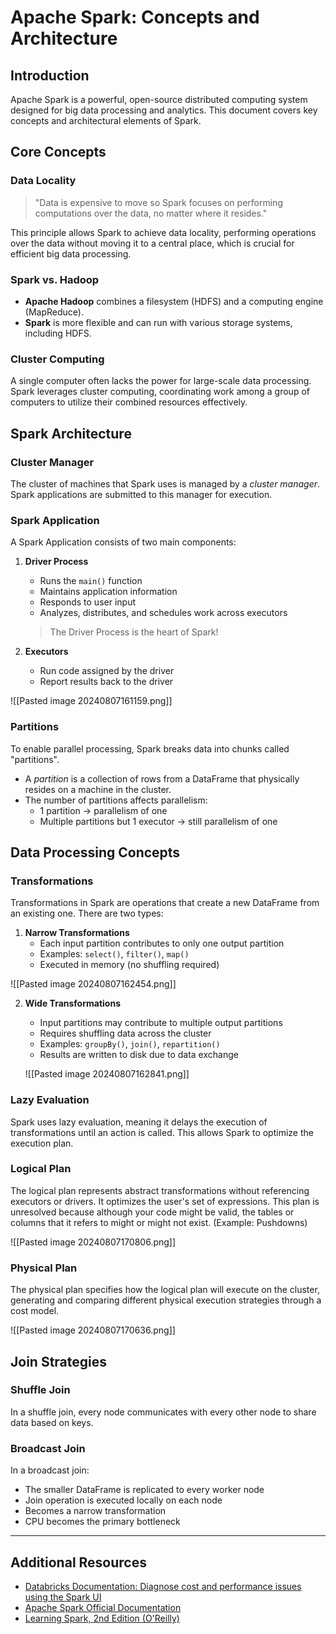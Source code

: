# Apache Spark: Concepts and Architecture

## Introduction

Apache Spark is a powerful, open-source distributed computing system designed for big data processing and analytics. This document covers key concepts and architectural elements of Spark.

## Core Concepts

### Data Locality

> "Data is expensive to move so Spark focuses on performing computations over the data, no matter where it resides."

This principle allows Spark to achieve data locality, performing operations over the data without moving it to a central place, which is crucial for efficient big data processing.

### Spark vs. Hadoop

- **Apache Hadoop** combines a filesystem (HDFS) and a computing engine (MapReduce).
- **Spark** is more flexible and can run with various storage systems, including HDFS.

### Cluster Computing

A single computer often lacks the power for large-scale data processing. Spark leverages cluster computing, coordinating work among a group of computers to utilize their combined resources effectively.

## Spark Architecture

### Cluster Manager

The cluster of machines that Spark uses is managed by a *cluster manager*. Spark applications are submitted to this manager for execution.

### Spark Application

A Spark Application consists of two main components:

1. **Driver Process**
   - Runs the `main()` function
   - Maintains application information
   - Responds to user input
   - Analyzes, distributes, and schedules work across executors

   > The Driver Process is the heart of Spark!

2. **Executors**
   - Run code assigned by the driver
   - Report results back to the driver

![[Pasted image 20240807161159.png]]

### Partitions

To enable parallel processing, Spark breaks data into chunks called "partitions".

- A *partition* is a collection of rows from a DataFrame that physically resides on a machine in the cluster.
- The number of partitions affects parallelism:
  - 1 partition → parallelism of one
  - Multiple partitions but 1 executor → still parallelism of one

## Data Processing Concepts

### Transformations

Transformations in Spark are operations that create a new DataFrame from an existing one. There are two types:

1. **Narrow Transformations**
   - Each input partition contributes to only one output partition
   - Examples: `select()`, `filter()`, `map()`
   - Executed in memory (no shuffling required)

![[Pasted image 20240807162454.png]]

2. **Wide Transformations**
   - Input partitions may contribute to multiple output partitions
   - Requires shuffling data across the cluster
   - Examples: `groupBy()`, `join()`, `repartition()`
   - Results are written to disk due to data exchange

   ![[Pasted image 20240807162841.png]]

### Lazy Evaluation

Spark uses lazy evaluation, meaning it delays the execution of transformations until an action is called. This allows Spark to optimize the execution plan.

### Logical Plan

The logical plan represents abstract transformations without referencing executors or drivers. It optimizes the user's set of expressions. This plan is unresolved because although your code might be valid, the tables or columns that it refers to might or might not exist. (Example: Pushdowns)

![[Pasted image 20240807170806.png]]
### Physical Plan

The physical plan specifies how the logical plan will execute on the cluster, generating and comparing different physical execution strategies through a cost model.

![[Pasted image 20240807170636.png]]

## Join Strategies

### Shuffle Join

In a shuffle join, every node communicates with every other node to share data based on keys.

### Broadcast Join

In a broadcast join:
- The smaller DataFrame is replicated to every worker node
- Join operation is executed locally on each node
- Becomes a narrow transformation
- CPU becomes the primary bottleneck

---

## Additional Resources

- [Databricks Documentation: Diagnose cost and performance issues using the Spark UI](https://docs.databricks.com/en/optimizations/spark-ui-guide/index.html)
- [Apache Spark Official Documentation](https://spark.apache.org/docs/latest/)
- [Learning Spark, 2nd Edition (O'Reilly)](https://www.oreilly.com/library/view/learning-spark-2nd/9781492050032/)